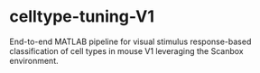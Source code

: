 # celltype-tuning-V1
End-to-end MATLAB pipeline for visual stimulus response-based classification of cell types in mouse V1 leveraging the Scanbox environment.
